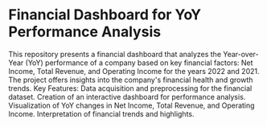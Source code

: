 # Financial Dashboard for YoY Performance Analysis
This repository presents a financial dashboard that analyzes the Year-over-Year (YoY) performance of a company based on key financial factors: Net Income, Total Revenue, and Operating Income for the years 2022 and 2021. The project offers insights into the company's financial health and growth trends.
Key Features:
Data acquisition and preprocessing for the financial dataset.
Creation of an interactive dashboard for performance analysis.
Visualization of YoY changes in Net Income, Total Revenue, and Operating Income.
Interpretation of financial trends and highlights.

